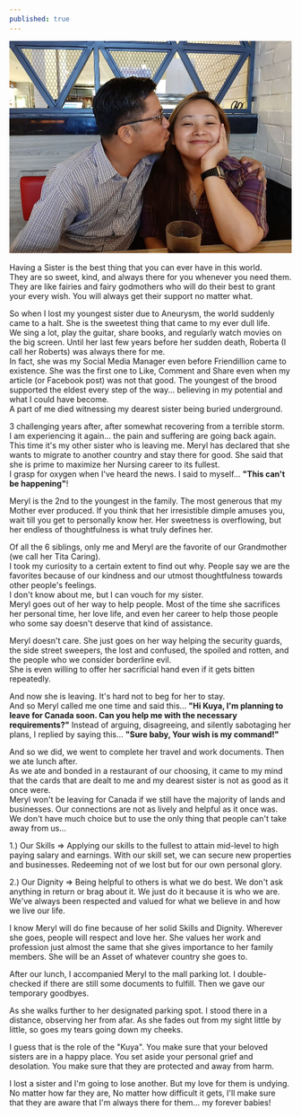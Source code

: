 ```yaml
---
published: true
---
```

![Sister](/images/Meryl.jpg)

Having a Sister is the best thing that you can ever have in this world.   
They are so sweet, kind, and always there for you whenever you need them.   
They are like fairies and fairy godmothers who will do their best to grant your every wish. You will always get their support no matter what.

So when I lost my youngest sister due to Aneurysm, the world suddenly came to a halt. 
She is the sweetest thing that came to my ever dull life.   
We sing a lot, play the guitar, share books, and regularly watch movies on the big screen.
Until her last few years before her sudden death, Roberta (I call her Roberts) was always there for me.   
In fact, she was my Social Media Manager even before Friendillion came to existence. She was the first one to Like, Comment and Share even when my article (or Facebook post) was not that good. The youngest of the brood supported the eldest every step of the way... believing in my potential and what I could have become.   
A part of me died witnessing my dearest sister being buried underground.

3 challenging years after, after somewhat recovering from a terrible storm.   
I am experiencing it again... the pain and suffering are going back again.   
This time it's my other sister who is leaving me. 
Meryl has declared that she wants to migrate to another country and stay there for good.
She said that she is prime to maximize her Nursing career to its fullest.   
I grasp for oxygen when I've heard the news. I said to myself... **"This can't be happening"**!

Meryl is the 2nd to the youngest in the family. The most generous that my Mother ever produced. 
If you think that her irresistible dimple amuses you, wait till you get to personally know her.
Her sweetness is overflowing, but her endless of thoughtfulness is what truly defines her.

Of all the 6 siblings, only me and Meryl are the favorite of our Grandmother (we call her Tita Caring).   
I took my curiosity to a certain extent to find out why. 
People say we are the favorites because of our kindness and our utmost thoughtfulness towards other people's feelings.   
I don't know about me, but I can vouch for my sister.   
Meryl goes out of her way to help people. Most of the time she sacrifices her personal time, her love life, and even her career to help those people who some say doesn't deserve that kind of assistance.

Meryl doesn't care. She just goes on her way helping the security guards, the side street sweepers, the lost and confused, the spoiled and rotten, and the people who we consider borderline evil.   
She is even willing to offer her sacrificial hand even if it gets bitten repeatedly.

And now she is leaving. It's hard not to beg for her to stay.   
And so Meryl called me one time and said this...
**"Hi Kuya, I'm planning to leave for Canada soon. Can you help me with the necessary requirements?"**
Instead of arguing, disagreeing, and silently sabotaging her plans, I replied by saying this...
**"Sure baby, Your wish is my command!"**

And so we did, we went to complete her travel and work documents. Then we ate lunch after.   
As we ate and bonded in a restaurant of our choosing, it came to my mind that the cards that are dealt to me and my dearest sister is not as good as it once were.   
Meryl won't be leaving for Canada if we still have the majority of lands and businesses. Our connections are not as lively and helpful as it once was.   
We don't have much choice but to use the only thing that people can't take away from us...

1.) Our Skills => Applying our skills to the fullest to attain mid-level to high paying salary and earnings. 
With our skill set, we can secure new properties and businesses. Redeeming not of we lost but for our own personal glory.

2.) Our Dignity => Being helpful to others is what we do best. We don't ask anything in return or brag about it. We just do it because it is who we are.
We've always been respected and valued for what we believe in and how we live our life.

I know Meryl will do fine because of her solid Skills and Dignity. 
Wherever she goes, people will respect and love her. 
She values her work and profession just almost the same that she gives importance to her family members.
She will be an Asset of whatever country she goes to. 

After our lunch, I accompanied Meryl to the mall parking lot. I double-checked if there are still some documents to fulfill. Then we gave our temporary goodbyes.

As she walks further to her designated parking spot. I stood there in a distance, observing her from afar.
As she fades out from my sight little by little, so goes my tears going down my cheeks.

I guess that is the role of the "Kuya". 
You make sure that your beloved sisters are in a happy place. You set aside your personal grief and desolation.
You make sure that they are protected and away from harm.

I lost a sister and I'm going to lose another. But my love for them is undying. 
No matter how far they are, No matter how difficult it gets, 
I'll make sure that they are aware that I'm always there for them... my forever babies!  

